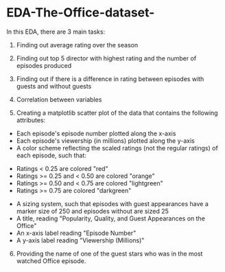 # EDA-The-Office-dataset-
In this EDA, there are 3 main tasks:

1. Finding out average rating over the season

2. Finding out top 5 director with highest rating and the number of episodes produced

3. Finding out if there is a difference in rating between episodes with guests and without guests

4. Correlation between variables

5. Creating a matplotlib scatter plot of the data that contains the following attributes:

- Each episode's episode number plotted along the x-axis
- Each episode's viewership (in millions) plotted along the y-axis
- A color scheme reflecting the scaled ratings (not the regular ratings) of each episode, such that:
+ Ratings < 0.25 are colored "red"
+ Ratings >= 0.25 and < 0.50 are colored "orange"
+ Ratings >= 0.50 and < 0.75 are colored "lightgreen"
+ Ratings >= 0.75 are colored "darkgreen"
- A sizing system, such that episodes with guest appearances have a marker size of 250 and episodes without are sized 25
- A title, reading "Popularity, Quality, and Guest Appearances on the Office"
- An x-axis label reading "Episode Number"
- A y-axis label reading "Viewership (Millions)"

6. Providing the name of one of the guest stars who was in the most watched Office episode. 